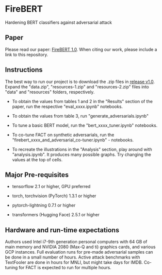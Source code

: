 # FireBERT
Hardening BERT classifiers against adversarial attack

## Paper

Please read our paper: 
[FireBERT 1.0](https://github.com/FireBERT-author/FireBERT/blob/master/FireBERT.pdf). When citing our work, please include a link to this repository.

## Instructions

The best way to run our project is to download the .zip files in [release v1.0](https://github.com/FireBERT-author/FireBERT/releases/tag/v1.0). Expand the "data.zip", "resources-1.zip" and "resources-2.zip" files into "data" and "resources" folders, respectively. 

- To obtain the values from tables 1 and 2 in the "Results" section of the paper, run the respective "eval_xxxx.ipynb" notebooks.

- To obtain the values from table 3, run "generate_adversarials.ipynb"

- To tune a basic BERT model, run the "bert_xxxx_tuner.ipynb" notebooks.

- To co-tune FACT on synthetic adversarials, run the "firebert_xxxx_and_adversarial_co-tuner.ipynb" - notebooks.

- To recreate the illustrations in the "Analysis" section, play around with "analysis.ipynb". It produces many possible graphs. Try changing the values at the top of cells.

## Major Pre-requisites

- tensorflow 2.1 or higher, GPU preferred

- torch, torchvision (PyTorch) 1.3.1 or higher

- pytorch-lightning 0.7.1 or higher

- transformers (Hugging Face) 2.5.1 or higher

## Hardware and run-time expectations

Authors used Intel i7-9th generation personal computers with 64 GB of main memory and NVIDIA 2080 (Max-Q and ti) graphics cards, and various GCP instances. Full evaluation runs for pre-made adversarial samples can be done in a small number of hours. Active attack benchmarks with TextFooler are done in hours for MNLI, but might take days for IMDB. Co-tuning for FACT is expected to run for multiple hours. 

